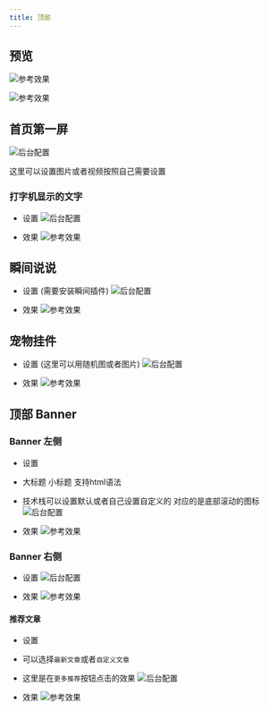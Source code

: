 ```yaml
---
title: 顶部
---
```


## 预览

![参考效果](/img/db/Snipaste_2023-10-14_18-25-16.png "参考效果")

![参考效果](/img/db/Snipaste_2023-10-14_18-26-10.png "参考效果")

## 首页第一屏

![后台配置](/img/db/Snipaste_2023-10-14_18-27-42.png "后台配置")

这里可以设置图片或者视频按照自己需要设置

### 打字机显示的文字

* 设置
![后台配置](/img/db/Snipaste_2023-10-14_18-29-38.png "后台配置")

* 效果
![参考效果](/img/db/Snipaste_2023-10-14_18-30-56.png "参考效果")

## 瞬间说说
* 设置 (需要安装瞬间插件)
![后台配置](/img/db/Snipaste_2023-10-14_18-36-35.png "后台配置")

* 效果 
![参考效果](/img/db/Snipaste_2023-10-14_18-37-21.png "参考效果")

## 宠物挂件

* 设置 (这里可以用随机图或者图片)
![后台配置](/img/db/Snipaste_2023-10-14_18-38-41.png "后台配置")

* 效果 
![参考效果](/img/db/Snipaste_2023-10-14_18-40-14.png "参考效果")

## 顶部 Banner

### Banner 左侧

* 设置
* 大标题 小标题 支持html语法 
* 技术栈可以设置默认或者自己设置自定义的 对应的是底部滚动的图标
![后台配置](/img/db/Snipaste_2023-10-14_18-43-45.png "后台配置")

* 效果 
![参考效果](/img/db/Snipaste_2023-10-14_18-47-07.png "参考效果")


### Banner 右侧

* 设置
![后台配置](/img/db/Snipaste_2023-10-14_18-48-19.png "后台配置")

* 效果 
![参考效果](/img/db/Snipaste_2023-10-14_18-49-58.png "参考效果")

#### 推荐文章

* 设置
* 可以选择`最新文章`或者`自定义文章`
* 这里是在`更多推荐`按钮点击的效果
![后台配置](/img/db/Snipaste_2023-10-14_18-51-01.png "后台配置")

* 效果 
![参考效果](/img/db/Snipaste_2023-10-14_18-53-31.png "参考效果")






